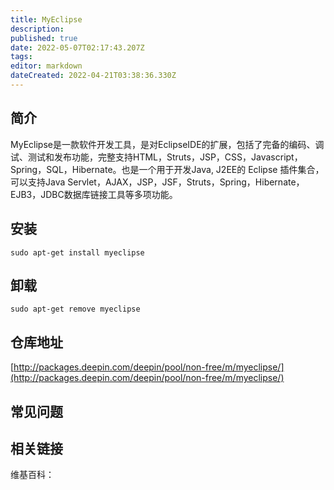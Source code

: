 ```yaml
---
title: MyEclipse
description: 
published: true
date: 2022-05-07T02:17:43.207Z
tags: 
editor: markdown
dateCreated: 2022-04-21T03:38:36.330Z
---
```


## 简介

MyEclipse是一款软件开发工具，是对EclipseIDE的扩展，包括了完备的编码、调试、测试和发布功能，完整支持HTML，Struts，JSP，CSS，Javascript，Spring，SQL，Hibernate。也是一个用于开发Java, J2EE的 Eclipse 插件集合，可以支持Java Servlet，AJAX，JSP，JSF，Struts，Spring，Hibernate，EJB3，JDBC数据库链接工具等多项功能。

## 安装

`sudo apt-get install myeclipse`

## 卸载

`sudo apt-get remove myeclipse`

## 仓库地址

[http://packages.deepin.com/deepin/pool/non-free/m/myeclipse/](http://packages.deepin.com/deepin/pool/non-free/m/myeclipse/)


## 常见问题


## 相关链接

维基百科：